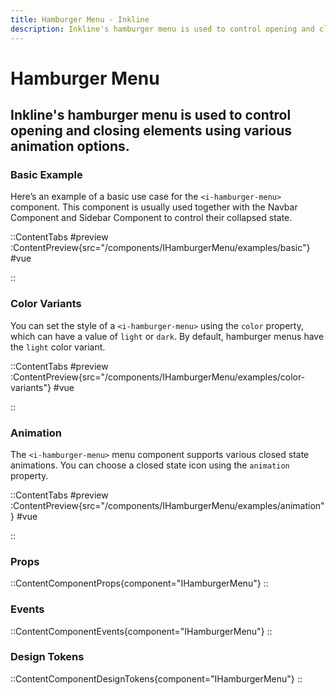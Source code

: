 ```yaml
---
title: Hamburger Menu - Inkline
description: Inkline's hamburger menu is used to control opening and closing elements using various animation options.
---
```


# Hamburger Menu
## Inkline's hamburger menu is used to control opening and closing elements using various animation options.

### Basic Example
Here’s an example of a basic use case for the `<i-hamburger-menu>` component. This component is usually used together with the <router-link :to="{ name: 'docs-components-navbar' }">Navbar Component</router-link> and <router-link to="{ name: 'docs-components-sidebar' }">Sidebar Component</router-link> to control their collapsed state.

::ContentTabs
#preview
:ContentPreview{src="/components/IHamburgerMenu/examples/basic"}
#vue
<!-- Autodocs{src="@inkline/inkline/components/IHamburgerMenu/examples/basic.vue" lang="vue"} -->
::

### Color Variants
You can set the style of a `<i-hamburger-menu>` using the `color` property, which can have a value of `light` or `dark`. By default, hamburger menus have the `light` color variant.

::ContentTabs
#preview
:ContentPreview{src="/components/IHamburgerMenu/examples/color-variants"}
#vue
<!-- Autodocs{src="@inkline/inkline/components/IHamburgerMenu/examples/color-variants.vue" lang="vue"} -->
::

### Animation
The `<i-hamburger-menu>` menu component supports various closed state animations. You can choose a closed state icon using the `animation` property.

::ContentTabs
#preview
:ContentPreview{src="/components/IHamburgerMenu/examples/animation"}
#vue
<!-- Autodocs{src="@inkline/inkline/components/IHamburgerMenu/examples/animation.vue" lang="vue"} -->
::


### Props
::ContentComponentProps{component="IHamburgerMenu"}
::

### Events
::ContentComponentEvents{component="IHamburgerMenu"}
::

### Design Tokens
::ContentComponentDesignTokens{component="IHamburgerMenu"}
::
